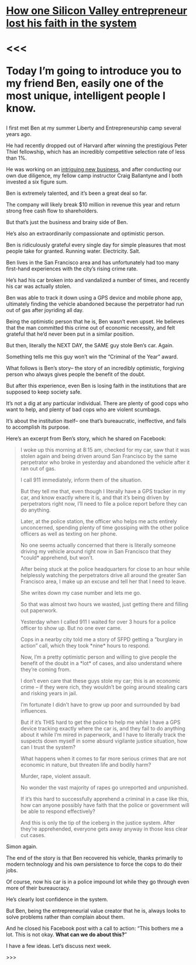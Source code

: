 # [How one Silicon Valley entrepreneur lost his faith in the system](https://www.sovereignman.com/trends/how-one-silicon-valley-entrepreneur-lost-his-faith-in-the-system-21168/)<br><br><<<<p>Today I’m going to introduce you to my friend Ben, easily one of the most unique, intelligent people I know.</p>
<p>I first met Ben at my summer Liberty and Entrepreneurship camp several years ago.</p>
<p>He had recently dropped out of Harvard after winning the prestigious Peter Thiel fellowship, which has an incredibly competitive selection rate of less than 1%.</p>
<p>He was working on an <a target="_blank" href="http://www.sprayable.co">intriguing new business,</a> and after conducting our own due diligence, my fellow camp instructor Craig Ballantyne and I both invested a six figure sum.</p>
<p>Ben is extremely talented, and it’s been a great deal so far.</p>
<p>The company will likely break $10 million in revenue this year and return strong free cash flow to shareholders.</p>
<p>But that’s just the business and brainy side of Ben.</p>
<p>He’s also an extraordinarily compassionate and optimistic person.</p>
<p>Ben is ridiculously grateful every single day for simple pleasures that most people take for granted. Running water. Electricity. Salt.</p>
<p>Ben lives in the San Francisco area and has unfortunately had too many first-hand experiences with the city’s rising crime rate.</p>
<p>He’s had his car broken into and vandalized a number of times, and recently his car was actually stolen.</p>
<p>Ben was able to track it down using a GPS device and mobile phone app, ultimately finding the vehicle abandoned because the perpetrator had run out of gas after joyriding all day.</p>
<p>Being the optimistic person that he is, Ben wasn’t even upset. He believes that the man committed this crime out of economic necessity, and felt grateful that he’d never been put in a similar position.</p>
<p>But then, literally the NEXT DAY, the SAME guy stole Ben’s car. Again.</p>
<p>Something tells me this guy won’t win the “Criminal of the Year” award.</p>
<p>What follows is Ben’s story– the story of an incredibly optimistic, forgiving person who always gives people the benefit of the doubt.</p>
<p>But after this experience, even Ben is losing faith in the institutions that are supposed to keep society safe.</p>
<p>It’s not a dig at any particular individual. There are plenty of good cops who want to help, and plenty of bad cops who are violent scumbags.</p>
<p>It’s about the institution itself– one that’s bureaucratic, ineffective, and fails to accomplish its purpose.</p>
<p>Here’s an excerpt from Ben’s story, which he shared on Facebook:</p>
<blockquote><p>I woke up this morning at 8:15 am, checked for my car, saw that it was stolen again and being driven around San Francisco by the same perpetrator who broke in yesterday and abandoned the vehicle after it ran out of gas.</p>
<p>I call 911 immediately, inform them of the situation.</p>
<p>But they tell me that, even though I literally have a GPS tracker in my car, and know exactly where it is, and that it’s being driven by perpetrators right now, I’ll need to file a police report before they can do anything.</p>
<p>Later, at the police station, the officer who helps me acts entirely unconcerned, spending plenty of time gossiping with the other police officers as well as texting on her phone.</p>
<p>No one seems actually concerned that there is literally someone driving my vehicle around right now in San Francisco that they *could* apprehend, but won’t.</p>
<p>After being stuck at the police headquarters for close to an hour while helplessly watching the perpetrators drive all around the greater San Francisco area, I make up an excuse and tell her that I need to leave.</p>
<p>She writes down my case number and lets me go.</p>
<p>So that was almost two hours we wasted, just getting there and filling out paperwork.</p>
<p>Yesterday when I called 911 I waited for over 3 hours for a police officer to show up. But no one ever came.</p>
<p>Cops in a nearby city told me a story of SFPD getting a “burglary in action” call, which they took *nine* hours to respond.</p>
<p>Now, I’m a pretty optimistic person and willing to give people the benefit of the doubt in a *lot* of cases, and also understand where they’re coming from.</p>
<p>I don’t even care that these guys stole my car; this is an economic crime – if they were rich, they wouldn’t be going around stealing cars and risking years in jail.</p>
<p>I’m fortunate I didn’t have to grow up poor and surrounded by bad influences.</p>
<p>But if it’s THIS hard to get the police to help me while I have a GPS device tracking exactly where the car is, and they fail to do anything about it while I’m mired in paperwork, and I have to literally track the suspects down myself in some absurd vigilante justice situation, how can I trust the system?</p>
<p>What happens when it comes to far more serious crimes that are not economic in nature, but threaten life and bodily harm?</p>
<p>Murder, rape, violent assault.</p>
<p>No wonder the vast majority of rapes go unreported and unpunished.</p>
<p>If it’s this hard to successfully apprehend a criminal in a case like this, how can anyone possibly have faith that the police or government will be able to respond effectively?</p>
<p>And this is only the tip of the iceberg in the justice system. After they’re apprehended, everyone gets away anyway in those less clear cut cases.</p></blockquote>
<p>Simon again.</p>
<p>The end of the story is that Ben recovered his vehicle, thanks primarily to modern technology and his own persistence to force the cops to do their jobs.</p>
<p>Of course, now his car is in a police impound lot while they go through even more of their bureaucracy.</p>
<p>He’s clearly lost confidence in the system.</p>
<p>But Ben, being the entrepreneurial value creator that he is, always looks to solve problems rather than complain about them.</p>
<p>And he closed his Facebook post with a call to action: “This bothers me a lot. This is not okay. <strong>What can we do about this?</strong>”</p>
<p>I have a few ideas. Let’s discuss next week.</p>>>>